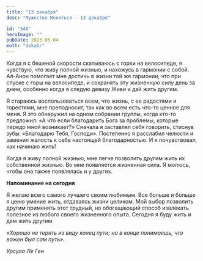 ```yaml
---
title: "13 декабря"
desc: "Мужество Меняться - 13 декабря"

id: "348"
heroImage: ""
pubDate: 2023-05-04
moth: "dekabr"
---
```


Когда я с бешеной скорости скатываюсь с горки на велосипеде, я чувствую, что
живу полной жизнью, и нахожусь в гармонии с собой. Ал-Анон помогает мне
достичь в жизни той же гармонии, что при спуске с горы на велосипеде, и
сохранять эту жизненную силу день за днем, особенно когда я следую девизу Живи
и дай жить другим.

Я стараюсь воспользоваться всем, что жизнь, с ее радостями и горестями, мне
преподносит, так как во всем есть что-то ценное для меня. Я это обнаружил на
одном собрании группы, когда кто-то предложил: «А что если благодарить Бога за
проблемы, которые передо мной возникает?» Сначала я заставлял себя говорить,
стиснув зубы: «Благодарю Тебя, Господи». Постепенно я расслабил челюсти и
заменил жалость к себе настоящей благодарностью. И я почувствовал, как начинаю
жить!

Когда я живу полной жизнью, мне легче позволить другим жить их собственной
жизнью. Во мне появляется жизненная сила. Я молюсь, чтобы она также появлялась
и у других.

**Напоминание на сегодня**

Я желаю всего самого лучшего своим любимым. Все больше и больше я ценю умение
жить, отдаваясь жизни целиком. Мой выбор позволить другим применять этот
трудный, но обогащающий способ извлекать полезное из любого своего жизненного
опыта. Сегодня я буду жить и дам жить другим.

_«Хорошо не терять из виду конец пути; но в конце понимаешь, что важен был сам
путь»._

_Урсула Ле Ген_
